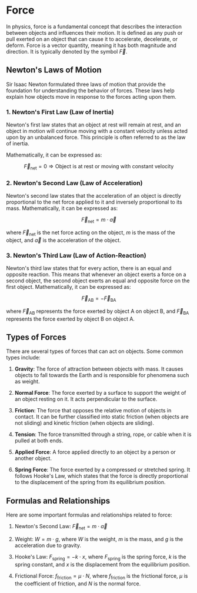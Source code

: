 # Force

In physics, force is a fundamental concept that describes the interaction between objects and influences their motion. It is defined as any push or pull exerted on an object that can cause it to accelerate, decelerate, or deform. Force is a vector quantity, meaning it has both magnitude and direction. It is typically denoted by the symbol $\vec{F}$.

## Newton's Laws of Motion

Sir Isaac Newton formulated three laws of motion that provide the foundation for understanding the behavior of forces. These laws help explain how objects move in response to the forces acting upon them.

### 1. Newton's First Law (Law of Inertia)

Newton's first law states that an object at rest will remain at rest, and an object in motion will continue moving with a constant velocity unless acted upon by an unbalanced force. This principle is often referred to as the law of inertia.

Mathematically, it can be expressed as:

$$\vec{F}_{\text{net}} = 0 \Rightarrow \text{Object is at rest or moving with constant velocity}$$

### 2. Newton's Second Law (Law of Acceleration)

Newton's second law states that the acceleration of an object is directly proportional to the net force applied to it and inversely proportional to its mass. Mathematically, it can be expressed as:

$$\vec{F}_{\text{net}} = m \cdot \vec{a}$$

where $\vec{F}_{\text{net}}$ is the net force acting on the object, $m$ is the mass of the object, and $\vec{a}$ is the acceleration of the object.

### 3. Newton's Third Law (Law of Action-Reaction)

Newton's third law states that for every action, there is an equal and opposite reaction. This means that whenever an object exerts a force on a second object, the second object exerts an equal and opposite force on the first object. Mathematically, it can be expressed as:

$$\vec{F}_{\text{AB}} = -\vec{F}_{\text{BA}}$$

where $\vec{F}_{\text{AB}}$ represents the force exerted by object A on object B, and $\vec{F}_{\text{BA}}$ represents the force exerted by object B on object A.

## Types of Forces

There are several types of forces that can act on objects. Some common types include:

1. **Gravity**: The force of attraction between objects with mass. It causes objects to fall towards the Earth and is responsible for phenomena such as weight.

2. **Normal Force**: The force exerted by a surface to support the weight of an object resting on it. It acts perpendicular to the surface.

3. **Friction**: The force that opposes the relative motion of objects in contact. It can be further classified into static friction (when objects are not sliding) and kinetic friction (when objects are sliding).

4. **Tension**: The force transmitted through a string, rope, or cable when it is pulled at both ends.

5. **Applied Force**: A force applied directly to an object by a person or another object.

6. **Spring Force**: The force exerted by a compressed or stretched spring. It follows Hooke's Law, which states that the force is directly proportional to the displacement of the spring from its equilibrium position.

## Formulas and Relationships

Here are some important formulas and relationships related to force:

1. Newton's Second Law: $\vec{F}_{\text{net}} = m \cdot \vec{a}$

2. Weight: $W = m \cdot g$, where $W$ is the weight, $m$ is the mass, and $g$ is the acceleration due to gravity.

3. Hooke's Law: $F_{\text{spring}} = -k \cdot x$, where $F_{\text{spring}}$ is the spring force, $k$ is the spring constant, and $x$ is the displacement from the equilibrium position.

4. Frictional Force: $f_{\text{friction}} = \mu \cdot N$, where $f_{\text{friction}}$ is the frictional force, $\mu$ is the coefficient of friction, and $N$ is the normal force.

